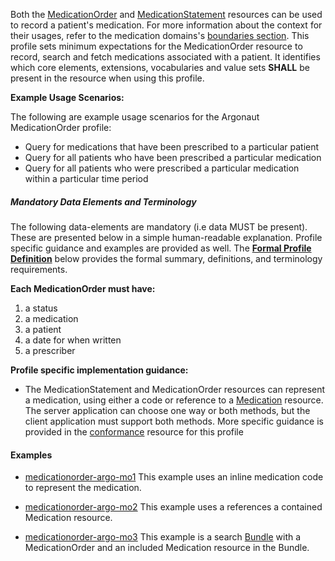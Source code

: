 Both the [MedicationOrder] and [MedicationStatement] resources can be used to record a patient's medication.   For more information about the context for their usages, refer to the medication domains's [boundaries section].  This profile sets minimum expectations for the MedicationOrder resource to record, search and fetch medications associated with a patient. It identifies which core elements, extensions, vocabularies and value sets **SHALL** be present in the resource when using this profile.

**Example Usage Scenarios:**

The following are example usage scenarios for the Argonaut MedicationOrder
profile:

-   Query for medications that have been prescribed to a particular
    patient
-   Query for all patients who have been prescribed a particular medication
-   Query for all patients who were prescribed a particular medication within a particular time period

##### Mandatory Data Elements and Terminology


The following data-elements are mandatory (i.e data MUST be present). These are presented below in a simple human-readable explanation.  Profile specific guidance and examples are provided as well.  The [**Formal Profile Definition**](#profile) below provides the  formal summary, definitions, and  terminology requirements.  

**Each MedicationOrder must have:**

1.  a status
1.  a medication
1.  a patient
1.  a date for when written
1.  a prescriber



**Profile specific implementation guidance:**

*  The MedicationStatement and MedicationOrder resources can represent a medication, using either a code or reference to a [Medication] resource.  The server application can choose one way or both methods,  but the client application must support both methods.  More specific guidance is provided in the [conformance](conformance.html) resource for this profile

#### Examples

- [medicationorder-argo-mo1](medicationorder-argo-mo1.html) This example uses an inline medication code to represent  the medication.
- [medicationorder-argo-mo2](medicationorder-argo-mo2.html) This example uses a references a contained Medication resource.
- [medicationorder-argo-mo3](bundle-argo-mo3.html) This example is a search [Bundle] with a MedicationOrder and an included Medication resource in the Bundle.

  [Medication Clinical Drug (RxNorm)]: valueset-daf-medication-codes.html
  [MedicationOrderStatus]: http://hl7.org/fhir/us/daf/valueset-medication-order-status.html
[MedicationStatementStatus]: http://hl7.org/fhir/us/daf/valueset-medication-statement-status.html
[MedicationStatement]:http://hl7.org/fhir/medicationstatement.html
 [MedicationOrder]: http://hl7.org/fhir/medicationorder.html
 [Medication]:http://hl7.org/fhir/medication.html
 [boundaries section]: http://hl7.org/fhir/medicationorder.html#bnr
 [Bundle]: http://hl7.org/fhir/bundle.html
